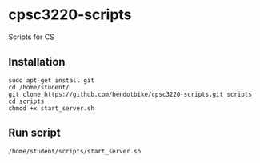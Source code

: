 # cpsc3220-scripts
Scripts for CS

## Installation
```
sudo apt-get install git
cd /home/student/
git clone https://github.com/bendotbike/cpsc3220-scripts.git scripts
cd scripts
chmod +x start_server.sh
```

## Run script
```
/home/student/scripts/start_server.sh
```
